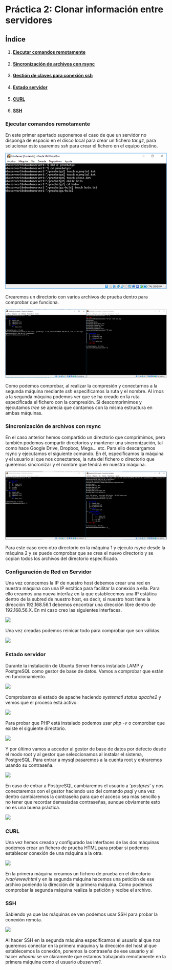 # Práctica 2: Clonar información entre servidores

## Índice

1. #### [Ejecutar comandos remotamente](#id1)

2. #### [Sincronización de archivos con rsync](#id2)

3. #### [Gestión de claves para conexión ssh](#id3)

4. #### [Estado servidor](#id4)

5. #### [CURL](#id5)

6. #### [SSH](#id6)


<div id='id1' />

### Ejecutar comandos remotamente

En este primer apartado suponemos el caso de que un servidor no disponga de espacio en el disco local para crear un fichero *tar.gz*, para solucionar esto usaremos *ssh* para crear el fichero en el equipo destino.

![](./images/tgz1.PNG)

Crearemos un directorio con varios archivos de prueba dentro para comprobar que funciona.

![](./images/tgz2.PNG)

Como podemos comprobar, al realizar la compresión y conectarnos a la segunda máquina mediante *ssh* especificamos la ruta y el nombre. Al irnos a la segunda máquina podemos ver que se ha creado en la ruta especificada el fichero con la compresión. Si descomprimimos y ejecutamos *tree* se aprecia que contamos con la misma estructura en ambas máquinas. 



<div id='id2' />

### Sincronización de archivos con rsync

En el caso anterior hemos compartido un directorio que comprimimos, pero también podemos compartir directorios y mantener una sincronización, tal como hace Google Drive, Dropbox, Mega... etc. Para ello descargamos rsync y ejecutamos el siguiente comando. En él, especificamos la máquina y el usuario al que nos conectamos, la ruta del fichero o directorio que queremos sincronizar y el nombre que tendrá en nuestra máquina.

![](./images/rsync.PNG)

Para este caso creo otro directorio en la máquina 1 y ejecuto *rsync* desde la máquina 2 y se puede comprobar que se crea el nuevo directorio y se copian todos los archivos del directorio especificado.

 

<div id='id3' />

### Configuración de Red en Servidor

Una vez conocemos la IP de nuestro host debemos crear una red en nuestra máquina con una IP estática para facilitar la conexión a ella. Para ello creamos una nueva interfaz en la que establecemos una IP estática dentro de la subred de nuestro host, es decir, si nuestro host tiene la dirección 192.168.56.1 debemos encontrar una dirección libre dentro de 192.168.56.X. En mi caso creo las siguientes interfaces.

![](./images/configuracion_red_2.PNG)





Una vez creadas podemos reinicar todo para comprobar que son válidas.

![](./images/configuracion_red_1.PNG)


<div id='id4' />

### Estado servidor

Durante la instalación de Ubuntu Server hemos instalado LAMP y PostgreSQL como gestor de base de datos. Vamos a comprobar que están en funcionamiento.

![](./images/apache.PNG)

Comprobamos el estado de apache haciendo *systemctl status apache2* y vemos que el proceso está activo.

![](./images/php.PNG)

Para probar que PHP está instalado podemos usar *php -v* o comprobar que existe el siguiente directorio.

![](./images/php2.PNG)

Y por último vamos a acceder al gestor de base de datos por defecto desde el modo root y al gestor que seleccionamos al instalar el sistema, PostgreSQL. Para entrar a mysql pasaremos a la cuenta root y entraremos usando su contraseña.

![](./images/sql.PNG)

En caso de entrar a PostgreSQL cambiaremos el usuario a  '*postgres*' y nos conectaremos con el gestor haciendo uso del comando *psql* y una vez dentro cambiaremos la contraseña para que el acceso sea más sencillo y no tener que recordar demasiadas contraseñas, aunque obviamente esto no es una buena práctica.

![](./images/psql.PNG)



<div id='id5' />

### CURL

Una vez hemos creado y configurado las interfaces de las dos máquinas podemos crear un fichero de prueba HTML para probar si podemos establecer conexión de una máquina a la otra.

![](./images/curl.PNG)

En la primera máquina creamos un fichero de prueba en el directorio */var/www/html* y en la segunda máquina hacemos una petición de ese archivo poniendo la dirección de la primera máquina. Como podemos comprobar la segunda máquina realiza la petición y recibe el archivo.


<div id='id6' />

### SSH

Sabiendo ya que las máquinas se ven podemos usar SSH para probar la conexión remota.

![](./images/ssh.PNG)

Al hacer SSH en la segunda máquina especificamos el usuario al que nos queremos conectar en la primera máquina y la dirección del host al que establecemos la conexión, ponemos la contraseña de ese usuario y al hacer *whoami* se ve claramente que estamos trabajando remotamente en la primera máquina como el usuario *ubuserver1*.